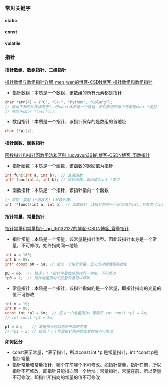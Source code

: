 ### 常见关键字

#### static

#### const

#### volatile



### 指针

#### 指针数组、数组指针、二级指针

[指针数组与数组指针详解_men_wen的博客-CSDN博客_指针数组和数组指针](https://blog.csdn.net/men_wen/article/details/52694069)

- 指针数组：本质是一个数组，该数组的所有元素都是指针

```C
char *arr[4] = {"C", "C++", "Python", "Golang"};
// 数组下标的优先级高于*，所以arr本质是一个数组，然后数组的每个元素是char *类型
// 等同于char *(arr[4]); 
```



- 数组指针：本质是一个指针，该指针保存的是数组的首地址

```c
char (*p)[4];
```



#### 指针函数、函数指针

[函数指针和指针函数用法和区别_luoyayun361的博客-CSDN博客_函数指针](https://blog.csdn.net/luoyayun361/article/details/80428882)

- 指针函数：本质是一个函数，该函数的返回值为指针

```c
int func(int a, int b);  // 普通函数
int* func(int a, int b); // 指针函数，返回值为int *类型
```



- 函数指针：本质是一个指针，该指针指向一个函数

```c
// 声明：类型 (*函数名) (参数列表)
int (*func)(int a, int b); // 函数指针，该指针指向一个返回值为int，且有两个int型的函数
```



#### 指针常量、常量指针

[指针常量和常量指针_qq_36132127的博客-CSDN博客_常量指针](https://blog.csdn.net/qq_36132127/article/details/81940015)

- 指针常量：本质是一个常量，该常量是指针类型。因此该指针本身是一个常量，不可修改，始终指向同一地址

```c
int a = 100;
int b = 88;
int* const p0 = &a; // 定义一个指针常量，定义的时候就要初始化

p0 = &b;  // 错误！！！指针常量始终指向同一地址，不可修改
*p0 = 2;  // 指针常量指向的变量的值可以修改
```



- 常量指针：本质是一个指针，该指针指向的是一个常量，即指针指向的变量的值不可修改

```c
int m = 19;
int n = 80;
const int *p1 = &m;  // 定义一个常量指针，等同于 int const *p1 = &m;
// int const *p1 = &m;

p1 = &n;	// 常量指针可以指向不同的变量
// *p1 = 2; // 错误！！！常量指针指向的变量的值不可修改
```



**如何区分**

- const表示常量，*表示指针，所以const int *p 是常量指针，int *const p是指针常量
- 指针常量和常量指针，哪个在前哪个不可修改。如指针常量，指针在前，所以指针不可修改，即指针只能指向同一个地址；常量指针，常量在前，所以常量不可修改，即指针所指向的常量的值不可修改

